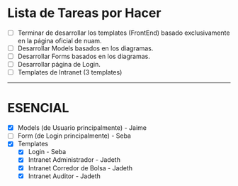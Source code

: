 # Lista de Tareas por Hacer

- [ ] Terminar de desarrollar los templates (FrontEnd) basado exclusivamente en la página oficial de nuam.
- [ ] Desarrollar Models basados en los diagramas.
- [ ] Desarrollar Forms basados en los diagramas.
- [ ] Desarrollar página de Login.
- [ ] Templates de Intranet (3 templates)

---
# ESENCIAL

- [X] Models (de Usuario principalmente) - Jaime
- [ ] Form (de Login principalmente) - Seba
- [X] Templates
  - [X] Login - Seba
  - [X] Intranet Administrador      - Jadeth
  - [X] Intranet Corredor de Bolsa  - Jadeth
  - [X] Intranet Auditor            - Jadeth